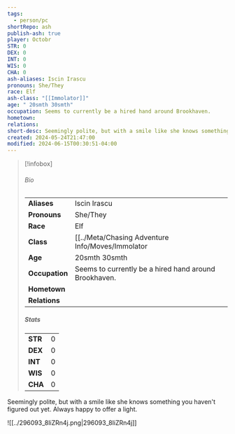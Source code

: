 ```yaml
---
tags:
  - person/pc
shortRepo: ash
publish-ash: true
player: Octobr
STR: 0
DEX: 0
INT: 0
WIS: 0
CHA: 0
ash-aliases: Iscin Irascu
pronouns: She/They
race: Elf
ash-class: "[[Immolator]]"
age: " 20smth 30smth"
occupation: Seems to currently be a hired hand around Brookhaven.
hometown: 
relations: 
short-desc: Seemingly polite, but with a smile like she knows something you haven't figured out yet. Always happy to offer a light.
created: 2024-05-24T21:47:00
modified: 2024-06-15T00:30:51-04:00
---
```


> [!infobox]
> ###### Bio
> |                |                  |
> | -------------- | ---------------- |
> |**Aliases**     | Iscin Irascu                |
> |**Pronouns**    | She/They           |
> |**Race**        | Elf            |
> |**Class**         | [[../Meta/Chasing Adventure Info/Moves/Immolator|Immolator]]            |
> |**Age**         |  20smth 30smth            |
> |**Occupation**  | Seems to currently be a hired hand around Brookhaven.        |
> |**Hometown**||
> |**Relations**|  |
> 
> ##### Stats
> |      |      |
> | ---- | ---- |
> | **STR**  | 0     |
> | **DEX**  | 0     |
> | **INT**  | 0     |
> | **WIS**  | 0     |
> | **CHA**  | 0     |


Seemingly polite, but with a smile like she knows something you haven't figured out yet. Always happy to offer a light.

![[../296093_8IiZRn4j.png|296093_8IiZRn4j]]